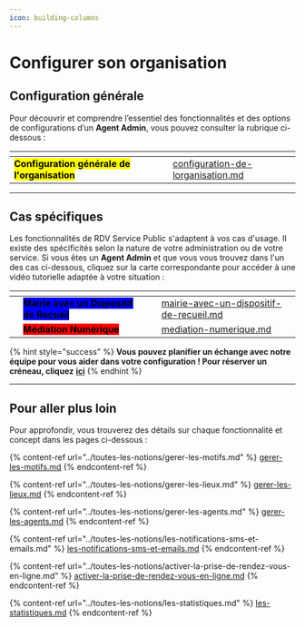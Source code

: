```yaml
---
icon: building-columns
---
```


# Configurer son organisation

## Configuration générale

Pour découvrir et comprendre l’essentiel des fonctionnalités et des options de configurations d’un **Agent Admin**, vous pouvez consulter la rubrique ci-dessous : &#x20;

<table data-view="cards"><thead><tr><th></th><th></th><th></th><th data-hidden data-card-target data-type="content-ref"></th></tr></thead><tbody><tr><td><mark style="background-color:yellow;"><strong>Configuration générale de l'organisation</strong></mark> </td><td></td><td></td><td><a href="../toutes-les-notions/configuration-de-lorganisation.md">configuration-de-lorganisation.md</a></td></tr></tbody></table>

***

## Cas spécifiques

Les fonctionnalités de RDV Service Public s'adaptent à vos cas d'usage. Il existe des spécificités selon la nature de votre administration ou de votre service. Si vous êtes un **Agent Admin** et que vous vous trouvez dans l'un des cas ci-dessous, cliquez sur la carte correspondante pour accéder à une vidéo tutorielle adaptée à votre situation :

<table data-view="cards"><thead><tr><th></th><th></th><th></th><th data-hidden data-card-cover data-type="files"></th><th data-hidden data-card-target data-type="content-ref"></th></tr></thead><tbody><tr><td></td><td><mark style="background-color:blue;"><strong>Mairie avec un Dispositif de Recueil</strong></mark></td><td></td><td></td><td><a href="../toutes-les-notions/mairie-avec-un-dispositif-de-recueil.md">mairie-avec-un-dispositif-de-recueil.md</a></td></tr><tr><td></td><td><mark style="background-color:red;"><strong>Médiation Numérique</strong></mark> </td><td></td><td></td><td><a href="../toutes-les-notions/mediation-numerique.md">mediation-numerique.md</a></td></tr></tbody></table>

{% hint style="success" %}
**Vous pouvez planifier un échange avec notre équipe pour vous aider dans votre configuration ! Pour réserver un créneau, cliquez** [**ici**](https://cal.com/team/rdv-service-public/aide-a-la-configuration)
{% endhint %}

***

## Pour aller plus loin

Pour approfondir, vous trouverez des détails sur chaque fonctionnalité et concept dans les pages ci-dessous :&#x20;

{% content-ref url="../toutes-les-notions/gerer-les-motifs.md" %}
[gerer-les-motifs.md](../toutes-les-notions/gerer-les-motifs.md)
{% endcontent-ref %}

{% content-ref url="../toutes-les-notions/gerer-les-lieux.md" %}
[gerer-les-lieux.md](../toutes-les-notions/gerer-les-lieux.md)
{% endcontent-ref %}

{% content-ref url="../toutes-les-notions/gerer-les-agents.md" %}
[gerer-les-agents.md](../toutes-les-notions/gerer-les-agents.md)
{% endcontent-ref %}

{% content-ref url="../toutes-les-notions/les-notifications-sms-et-emails.md" %}
[les-notifications-sms-et-emails.md](../toutes-les-notions/les-notifications-sms-et-emails.md)
{% endcontent-ref %}

{% content-ref url="../toutes-les-notions/activer-la-prise-de-rendez-vous-en-ligne.md" %}
[activer-la-prise-de-rendez-vous-en-ligne.md](../toutes-les-notions/activer-la-prise-de-rendez-vous-en-ligne.md)
{% endcontent-ref %}

{% content-ref url="../toutes-les-notions/les-statistiques.md" %}
[les-statistiques.md](../toutes-les-notions/les-statistiques.md)
{% endcontent-ref %}

